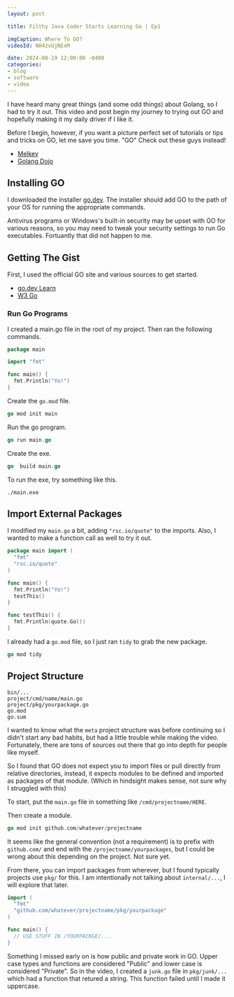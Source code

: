 ```yaml
---
layout: post

title: Filthy Java Coder Starts Learning Go | Ep1

imgCaption: Where To GO?
videoId: NH4zvUjNExM

date: 2024-08-19 12:00:00 -0400
categories:
- blog
- software
- video
---
```


I have heard many great things (and some odd things) about Golang, so I had to try it out. This video and post begin my journey to trying out GO and hopefully making it my daily driver if I like it.

Before I begin, however, if you want a picture perfect set of tutorials or tips and tricks on GO, let me save you time. "GO" Check out these guys instead!
- [Melkey](https://www.youtube.com/@MelkeyDev)
- [Golang Dojo](https://www.youtube.com/@GolangDojo)

## Installing GO

I downloaded the installer [go.dev](https://go.dev). The installer should add GO to the path of your OS for running the appropriate commands.

Antivirus programs or Windows's built-in security may be upset with GO for various reasons, so you may need to tweak your security settings to run Go executables. Fortuantly that did not happen to me.

## Getting The Gist

First, I used the official GO site and various sources to get started.
- [go.dev Learn](https://go.dev/learn)
- [W3 Go](https://www.w3schools.com/go/index.php)

### Run Go Programs

I created a main.go file in the root of my project. Then ran the following commands.
```go
package main

import "fmt"

func main() {
  fmt.Println("Yo!")
}
```

Create the `go.mod` file.
```go
go mod init main
```
Run the go program.
```go
go run main.go
```
Create the exe.
```go
go  build main.go
```

To run the exe, try something like this.
```shell
./main.exe
```

## Import External Packages

I modified my `main.go` a bit, adding `"rsc.io/quote"` to the imports. Also, I wanted to make a function call as well to try it out.

```go
package main import (
  "fmt"
  "rsc.io/quote"
)

func main() {
  fmt.Println("Yo!")
  testThis()
}

func testThis() {
  fmt.Println(quote.Go())
}
```

I already had a `go.mod` file, so I just ran `tidy` to grab the new package.

```go
go mod tidy
```

## Project Structure

```
bin/...
project/cmd/name/main.go
project/pkg/yourpackage.go
go.mod
go.sum
```

I wanted to know what the `meta` project structure was before continuing so I didn't start any bad habits, but had a little trouble while making the video. Fortunately, there are tons of sources out there that go into depth for people like myself.

So I found that GO does not expect you to import files or pull directly from relative directories, instead, it expects modules to be defined and imported as packages of that module. (Which in hindsight makes sense, not sure why I struggled with this)

To start, put the `main.go` file in something like `/cmd/projectname/HERE`.

Then create a module.
```go
go mod init github.com/whatever/projectname
```

It seems like the general convention (not a requirement) is to prefix with `github.com/` and end with the `/projectname/yourpackages`, but I could be wrong about this depending on the project. Not sure yet.

From there, you can import packages from wherever, but I found typically projects use `pkg/` for this. I am intentionally not talking about `internal/...`, I will explore that later.

```go
import (
  "fmt"
  "github.com/whatever/projectname/pkg/yourpackage"
)

func main() {
  // USE STUFF IN /YOURPACKGE/...
}
```

Something I missed early on is how public and private work in GO. Upper case types and functions are considered "Public" and lower case is considered "Private". So in the video, I created a `junk.go` file in `pkg/junk/...` which had a function that retured a string. This function failed until I made it uppercase.
